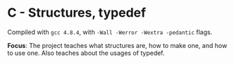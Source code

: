 # C - Structures, typedef

Compiled with `gcc 4.8.4`, with `-Wall -Werror -Wextra -pedantic` flags.

**Focus**: The project teaches what structures are, how to make one, and how to use one. Also teaches about the usages of typedef.
